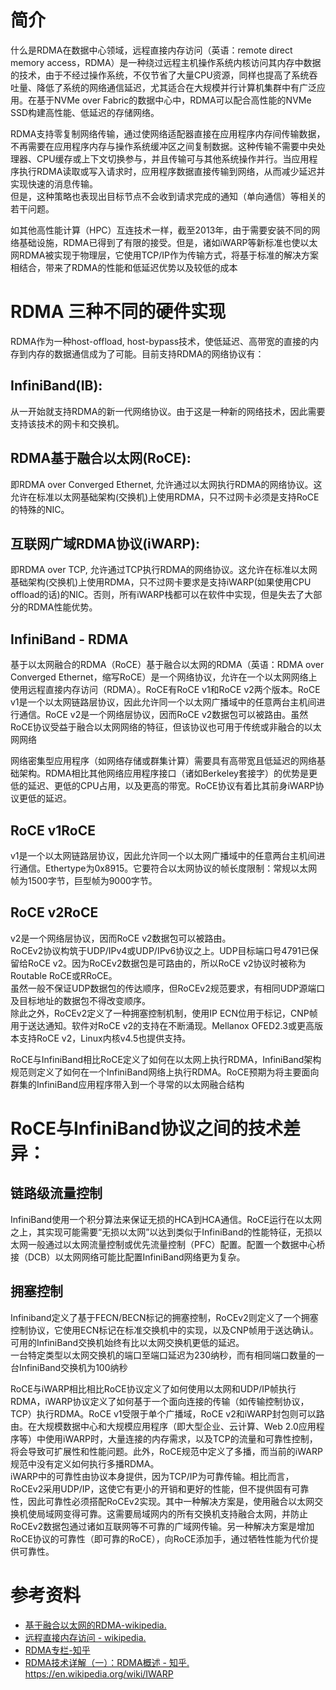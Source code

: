 # 简介
什么是RDMA在数据中心领域，远程直接内存访问（英语：remote direct memory access，RDMA）是一种绕过远程主机操作系统内核访问其内存中数据的技术，由于不经过操作系统，不仅节省了大量CPU资源，同样也提高了系统吞吐量、降低了系统的网络通信延迟，尤其适合在大规模并行计算机集群中有广泛应用。在基于NVMe over Fabric的数据中心中，RDMA可以配合高性能的NVMe SSD构建高性能、低延迟的存储网络。  
  
RDMA支持零复制网络传输，通过使网络适配器直接在应用程序内存间传输数据，不再需要在应用程序内存与操作系统缓冲区之间复制数据。这种传输不需要中央处理器、CPU缓存或上下文切换参与，并且传输可与其他系统操作并行。当应用程序执行RDMA读取或写入请求时，应用程序数据直接传输到网络，从而减少延迟并实现快速的消息传输。  
但是，这种策略也表现出目标节点不会收到请求完成的通知（单向通信）等相关的若干问题。  
  
如其他高性能计算（HPC）互连技术一样，截至2013年，由于需要安装不同的网络基础设施，RDMA已得到了有限的接受。但是，诸如iWARP等新标准也使以太网RDMA被实现于物理层，它使用TCP/IP作为传输方式，将基于标准的解决方案相结合，带来了RDMA的性能和低延迟优势以及较低的成本  

# RDMA 三种不同的硬件实现
RDMA作为一种host-offload, host-bypass技术，使低延迟、高带宽的直接的内存到内存的数据通信成为了可能。目前支持RDMA的网络协议有：  
## InfiniBand(IB):   
从一开始就支持RDMA的新一代网络协议。由于这是一种新的网络技术，因此需要支持该技术的网卡和交换机。  
  
## RDMA基于融合以太网(RoCE): 
即RDMA over Converged Ethernet, 允许通过以太网执行RDMA的网络协议。这允许在标准以太网基础架构(交换机)上使用RDMA，只不过网卡必须是支持RoCE的特殊的NIC。  
  
## 互联网广域RDMA协议(iWARP): 
即RDMA over TCP, 允许通过TCP执行RDMA的网络协议。这允许在标准以太网基础架构(交换机)上使用RDMA，只不过网卡要求是支持iWARP(如果使用CPU offload的话)的NIC。否则，所有iWARP栈都可以在软件中实现，但是失去了大部分的RDMA性能优势。  
  
## InfiniBand - RDMA

基于以太网融合的RDMA（RoCE）基于融合以太网的RDMA（英语：RDMA over Converged Ethernet，缩写RoCE）是一个网络协议，允许在一个以太网网络上使用远程直接内存访问（RDMA）。RoCE有RoCE v1和RoCE v2两个版本。RoCE v1是一个以太网链路层协议，因此允许同一个以太网广播域中的任意两台主机间进行通信。RoCE v2是一个网络层协议，因而RoCE v2数据包可以被路由。虽然RoCE协议受益于融合以太网网络的特征，但该协议也可用于传统或非融合的以太网网络

网络密集型应用程序（如网络存储或群集计算）需要具有高带宽且低延迟的网络基础架构。RDMA相比其他网络应用程序接口（诸如Berkeley套接字）的优势是更低的延迟、更低的CPU占用，以及更高的带宽。RoCE协议有着比其前身iWARP协议更低的延迟。  
  
##  RoCE v1RoCE 
v1是一个以太网链路层协议，因此允许同一个以太网广播域中的任意两台主机间进行通信。Ethertype为0x8915。它要符合以太网协议的帧长度限制：常规以太网帧为1500字节，巨型帧为9000字节。  
##  RoCE v2RoCE 
v2是一个网络层协议，因而RoCE v2数据包可以被路由。  
RoCEv2协议构筑于UDP/IPv4或UDP/IPv6协议之上。UDP目标端口号4791已保留给RoCE v2。因为RoCEv2数据包是可路由的，所以RoCE v2协议时被称为Routable RoCE或RRoCE。  
虽然一般不保证UDP数据包的传达顺序，但RoCEv2规范要求，有相同UDP源端口及目标地址的数据包不得改变顺序。  
除此之外，RoCEv2定义了一种拥塞控制机制，使用IP ECN位用于标记，CNP帧用于送达通知。软件对RoCE v2的支持在不断涌现。Mellanox OFED2.3或更高版本支持RoCE v2，Linux内核v4.5也提供支持。  
  
RoCE与InfiniBand相比RoCE定义了如何在以太网上执行RDMA，InfiniBand架构规范则定义了如何在一个InfiniBand网络上执行RDMA。RoCE预期为将主要面向群集的InfiniBand应用程序带入到一个寻常的以太网融合结构  

# RoCE与InfiniBand协议之间的技术差异：  
##  链路级流量控制
InfiniBand使用一个积分算法来保证无损的HCA到HCA通信。RoCE运行在以太网之上，其实现可能需要“无损以太网”以达到类似于InfiniBand的性能特征，无损以太网一般通过以太网流量控制或优先流量控制（PFC）配置。配置一个数据中心桥接（DCB）以太网网络可能比配置InfiniBand网络更为复杂。  
##  拥塞控制
Infiniband定义了基于FECN/BECN标记的拥塞控制，RoCEv2则定义了一个拥塞控制协议，它使用ECN标记在标准交换机中的实现，以及CNP帧用于送达确认。  
可用的InfiniBand交换机始终有比以太网交换机更低的延迟。  
一台特定类型以太网交换机的端口至端口延迟为230纳秒，而有相同端口数量的一台InfiniBand交换机为100纳秒  

RoCE与iWARP相比相比RoCE协议定义了如何使用以太网和UDP/IP帧执行RDMA，iWARP协议定义了如何基于一个面向连接的传输（如传输控制协议，TCP）执行RDMA。RoCE v1受限于单个广播域，RoCE v2和iWARP封包则可以路由。在大规模数据中心和大规模应用程序（即大型企业、云计算、Web 2.0应用程序等）中使用iWARP时，大量连接的内存需求，以及TCP的流量和可靠性控制，将会导致可扩展性和性能问题。此外，RoCE规范中定义了多播，而当前的iWARP规范中没有定义如何执行多播RDMA。  
iWARP中的可靠性由协议本身提供，因为TCP/IP为可靠传输。相比而言，RoCEv2采用UDP/IP，这使它有更小的开销和更好的性能，但不提供固有可靠性，因此可靠性必须搭配RoCEv2实现。其中一种解决方案是，使用融合以太网交换机使局域网变得可靠。这需要局域网内的所有交换机支持融合太网，并防止RoCEv2数据包通过诸如互联网等不可靠的广域网传输。另一种解决方案是增加RoCE协议的可靠性（即可靠的RoCE），向RoCE添加手，通过牺牲性能为代价提供可靠性。  
  

# 参考资料
- [基于融合以太网的RDMA-wikipedia.](https://zh.wikipedia.org/wiki/%E5%9F%BA%E4%BA%8E%E8%9E%8D%E5%90%88%E4%BB%A5%E5%A4%AA%E7%BD%91%E7%9A%84RDMA)
- [远程直接内存访问 - wikipedia.](https://zh.wikipedia.org/wiki/%E8%BF%9C%E7%A8%8B%E7%9B%B4%E6%8E%A5%E5%86%85%E5%AD%98%E8%AE%BF%E9%97%AE)
- [RDMA专栏-知乎](https://www.zhihu.com/column/rdmatechnology)
- [RDMA技术详解（一）：RDMA概述 - 知乎.](https://zhuanlan.zhihu.com/p/55142557)
https://en.wikipedia.org/wiki/IWARP